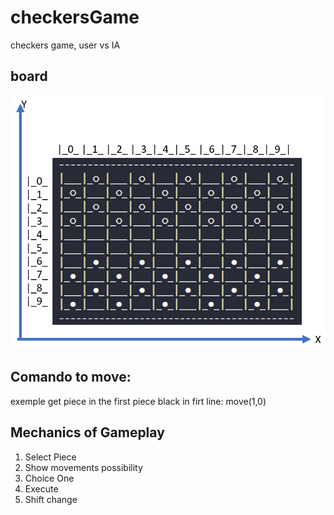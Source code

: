 # checkersGame
 checkers game, user vs IA



## board
![board](board.png)

## Comando to move:
 exemple get piece in the first piece black in firt line:
    move(1,0)



## Mechanics of Gameplay 
1. Select Piece
1. Show movements possibility
1. Choice One
1. Execute
1. Shift change